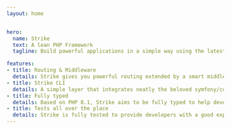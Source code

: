 ```yaml
---
layout: home


hero:
  name: Strike
  text: A lean PHP Framework
  tagline: Build powerful applications in a simple way using the latest PHP 8.1 features

features:
- title: Routing & Middleware
  details: Strike gives you powerful routing extended by a smart middleware handling based on your favorite symfony components
- title: Strike CLI
  details: A simple layer that integrates neatly the beloved symfony/console to write powerful CLI commands
- title: Fully typed
  details: Based on PHP 8.1, Strike aims to be fully typed to help developers build more robust code
- title: Tests all over the place
  details: Strike is fully tested to provide developers with a good experience while solving their business problems
---
```

